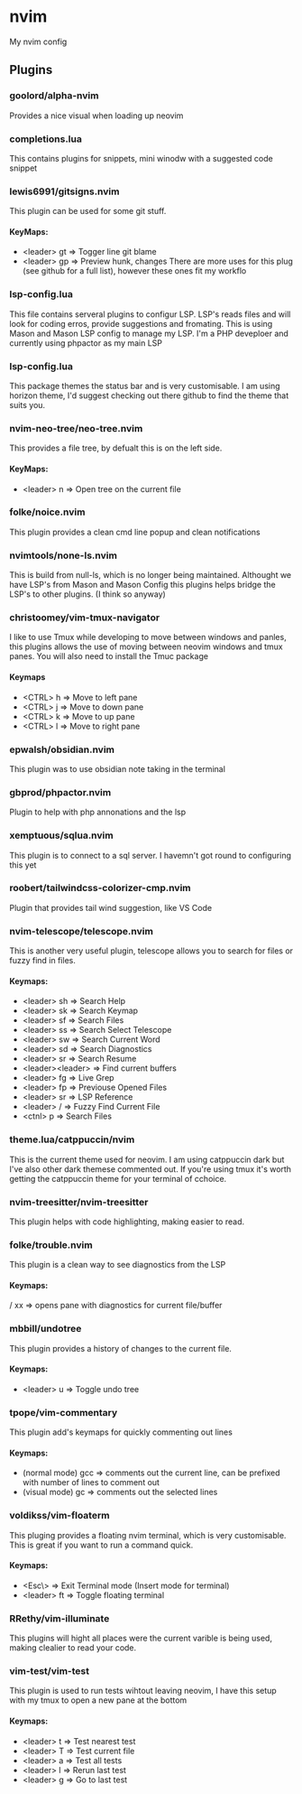 # nvim
My nvim config
## Plugins
### goolord/alpha-nvim
Provides a nice visual when loading up neovim
### completions.lua
This contains plugins for snippets, mini winodw with a suggested code snippet
### lewis6991/gitsigns.nvim
This plugin can be used for some git stuff.
#### KeyMaps:
- \<leader\> gt => Togger line git blame
- \<leader\> gp => Preview hunk, changes
There are more uses for this plug (see github for a full list), however these ones fit my workflo
### lsp-config.lua
This file contains serveral plugins to configur LSP. LSP's reads files and will look for coding erros, provide suggestions and fromating. This is using Mason and Mason LSP config to manage my LSP. I'm a PHP deveploer and currently using phpactor as my main LSP 
### lsp-config.lua
This package themes the status bar and is very customisable. I am using horizon theme, I'd suggest checking out there github to find the theme that suits you.
### nvim-neo-tree/neo-tree.nvim
This provides a file tree, by defualt this is on the left side.
#### KeyMaps:
- \<leader\> n => Open tree on the current file
### folke/noice.nvim
This plugin provides a clean cmd line popup and clean notifications
### nvimtools/none-ls.nvim
This is build from null-ls, which is no longer being maintained. Althought we have LSP's from Mason and Mason Config this plugins helps bridge the LSP's to other plugins. (I think so anyway)
### christoomey/vim-tmux-navigator
I like to use Tmux while developing to move between windows and panles, this plugins allows the use of moving between neovim windows and tmux panes. You will also need to install the Tmuc package 
#### Keymaps
- \<CTRL\> h => Move to left pane 
- \<CTRL\> j => Move to down pane 
- \<CTRL\> k => Move to up pane 
- \<CTRL\> l => Move to right pane 
### epwalsh/obsidian.nvim
This plugin was to use obsidian note taking in the terminal
### gbprod/phpactor.nvim
Plugin to help with php annonations and the lsp
### xemptuous/sqlua.nvim
This plugin is to connect to a sql server. I havemn't got round to configuring this yet
### roobert/tailwindcss-colorizer-cmp.nvim
Plugin that provides tail wind suggestion, like VS Code
### nvim-telescope/telescope.nvim
This is another very useful plugin, telescope allows you to search for files or fuzzy find in files.
#### Keymaps:
- \<leader\> sh => Search Help 
- \<leader\> sk => Search Keymap 
- \<leader\> sf => Search Files 
- \<leader\> ss => Search Select Telescope
- \<leader\> sw => Search Current Word
- \<leader\> sd => Search Diagnostics
- \<leader\> sr => Search Resume 
- \<leader\><leader\> => Find current buffers 
- \<leader\> fg => Live Grep
- \<leader\> fp => Previouse Opened Files
- \<leader\> sr => LSP Reference
- \<leader\> / => Fuzzy Find Current File
- \<ctnl\> p => Search Files 
### theme.lua/catppuccin/nvim
This is the current theme used for neovim. I am using catppuccin dark but I've also other dark themese commented out. If you're using tmux it's worth getting the catppuccin theme for your terminal of cchoice.
### nvim-treesitter/nvim-treesitter
This plugin helps with code highlighting, making easier to read.
### folke/trouble.nvim
This plugin is a clean way to see diagnostics from the LSP
#### Keymaps:
/<leader/> xx => opens pane with diagnostics for current file/buffer
### mbbill/undotree
This plugin provides a history of changes to the current file.
#### Keymaps:
- \<leader\> u => Toggle undo tree
### tpope/vim-commentary
This plugin add's keymaps for quickly commenting out lines
#### Keymaps:
- (normal mode) gcc => comments out the current line, can be prefixed with number of lines to comment out
- (visual mode) gc => comments out the selected lines
### voldikss/vim-floaterm
This pluging provides a floating nvim terminal, which is very customisable. This is great if you want to run a command quick.
#### Keymaps:
- \<Esc\\> => Exit Terminal mode (Insert mode for terminal)
- \<leader\> ft => Toggle floating terminal 
### RRethy/vim-illuminate
This plugins will hight all places were the current varible is being used, making clealier to read your code.
### vim-test/vim-test
This plugin is used to run tests wihtout leaving neovim, I have this setup with my tmux to open a new pane at the bottom
#### Keymaps:
- \<leader\> t => Test nearest test 
- \<leader\> T => Test current file 
- \<leader\> a => Test all tests
- \<leader\> l => Rerun last test 
- \<leader\> g => Go to last test

